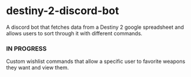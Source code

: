 # destiny-2-discord-bot
A discord bot that fetches data from a Destiny 2 google spreadsheet and allows users to sort through it with different commands.

### IN PROGRESS
Custom wishlist commands that allow a specific user to favorite weapons they want and view them.
